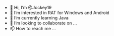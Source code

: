 - 👋 Hi, I’m @Jockey19
- 👀 I’m interested in RAT for Windows and Android
- 🌱 I’m currently learning Java
- 💞️ I’m looking to collaborate on ...
- 📫 How to reach me ...

<!---
Jockey19/Jockey19 is a ✨ special ✨ repository because its `README.md` (this file) appears on your GitHub profile.
You can click the Preview link to take a look at your changes.
--->
